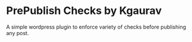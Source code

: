 # PrePublish Checks by Kgaurav
 A simple wordpress plugin to enforce variety of checks before publishing any post.
